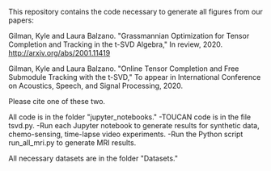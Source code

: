 This repository contains the code necessary to generate all figures from our papers:

Gilman, Kyle and Laura Balzano. "Grassmannian Optimization for Tensor Completion and Tracking in the t-SVD Algebra," In review, 2020. http://arxiv.org/abs/2001.11419

Gilman, Kyle and Laura Balzano. "Online Tensor Completion and Free Submodule Tracking with the t-SVD," To appear in International Conference on Acoustics, Speech, and Signal Processing, 2020.

Please cite one of these two. 


All code is in the folder "jupyter_notebooks."
	-TOUCAN code is in the file tsvd.py.
	-Run each Jupyter notebook to generate results for synthetic data, chemo-sensing, time-lapse video experiments.
	-Run the Python script run_all_mri.py to generate MRI results.
	
All necessary datasets are in the folder "Datasets."